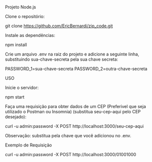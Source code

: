 Projeto Node.js

Clone o repositório:

git clone https://github.com/EricBernardi/zip_code.git

Instale as dependências:

npm install

Crie um arquivo .env na raiz do projeto e adicione a seguinte linha, substituindo sua-chave-secreta pela sua chave secreta:

PASSWORD_1=sua-chave-secreta
PASSWORD_2=outra-chave-secreta

USO

Inicie o servidor:

npm start

Faça uma requisição para obter dados de um CEP (Preferivel que seja utilizado o Postman ou Insomnia) (substitua seu-cep-aqui pelo CEP desejado):

curl -u admin:password -X POST http://localhost:3000/seu-cep-aqui

Observação: substitua <password> pela chave que você adicionou no .env.

Exemplo de Requisição

curl -u admin:password -X POST http://localhost:3000/01001000